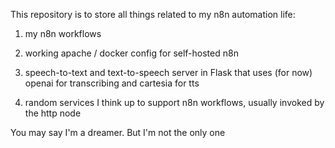 This repository is to store all things related to my n8n automation life:

1) my n8n workflows

2) working apache / docker config for self-hosted n8n

3) speech-to-text and text-to-speech server in Flask that uses (for now) openai for transcribing and cartesia for tts

4) random services I think up to support n8n workflows, usually invoked by the http node

You may say I'm a dreamer. But I'm not the only one
